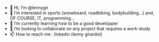 - 👋 Hi, I’m @lennygir
- 👀 I’m interested in sports (snowboard, roadbiking, bodybuilding...) and, OF COURSE, IT, programming...
- 🌱 I’m currently learning how to be a good developper
- 💞️ I’m looking to collaborate on any project that requires a work-study
- 📫 How to reach me : linkedin (lenny girardot)

<!---
lennygir/lennygir is a ✨ special ✨ repository because its `README.md` (this file) appears on your GitHub profile.
You can click the Preview link to take a look at your changes.
--->
